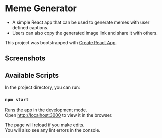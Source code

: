 # Meme Generator
* A simple React app that can be used to generate memes with user defined captions. 
* Users can also copy the generated image link and share it with others.

This project was bootstrapped with [Create React App](https://github.com/facebook/create-react-app).

## Screenshots



## Available Scripts

In the project directory, you can run:

### `npm start`

Runs the app in the development mode.<br />
Open [http://localhost:3000](http://localhost:3000) to view it in the browser.

The page will reload if you make edits.<br />
You will also see any lint errors in the console.

